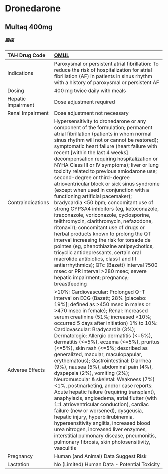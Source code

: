 # Dronedarone

## Multaq 400mg

##### 臨採

| TAH Drug Code      | [**OMUL**](https://www.tahsda.org.tw/drugs/hissearch.php?drug_code=OMUL)                                                                                                                                                                                                                                                                                                                                                                                                                                                                                                                                                                                                                                                                                                                                                                                                                                                                                                                                                                                                                                              |
|:-------------------|:----------------------------------------------------------------------------------------------------------------------------------------------------------------------------------------------------------------------------------------------------------------------------------------------------------------------------------------------------------------------------------------------------------------------------------------------------------------------------------------------------------------------------------------------------------------------------------------------------------------------------------------------------------------------------------------------------------------------------------------------------------------------------------------------------------------------------------------------------------------------------------------------------------------------------------------------------------------------------------------------------------------------------------------------------------------------------------------------------------------------|
| Indications        | Paroxysmal or persistent atrial fibrillation: To reduce the risk of hospitalization for atrial fibrillation (AF) in patients in sinus rhythm with a history of paroxysmal or persistent AF                                                                                                                                                                                                                                                                                                                                                                                                                                                                                                                                                                                                                                                                                                                                                                                                                                                                                                                            |
| Dosing             | 400 mg twice daily with meals                                                                                                                                                                                                                                                                                                                                                                                                                                                                                                                                                                                                                                                                                                                                                                                                                                                                                                                                                                                                                                                                                         |
| Hepatic Impairment | Dose adjustment required                                                                                                                                                                                                                                                                                                                                                                                                                                                                                                                                                                                                                                                                                                                                                                                                                                                                                                                                                                                                                                                                                              |
| Renal Impairment   | Dose adjustment not necessary                                                                                                                                                                                                                                                                                                                                                                                                                                                                                                                                                                                                                                                                                                                                                                                                                                                                                                                                                                                                                                                                                         |
| Contraindications  | Hypersensitivity to dronedarone or any component of the formulation; permanent atrial fibrillation (patients in whom normal sinus rhythm will not or cannot be restored); symptomatic heart failure (heart failure with recent [within the last 4 weeks] decompensation requiring hospitalization or NYHA Class III or IV symptoms); liver or lung toxicity related to previous amiodarone use; second-degree or third-degree atrioventricular block or sick sinus syndrome (except when used in conjunction with a functioning artificial pacemaker); bradycardia <50 bpm; concomitant use of strong CYP3A4 inhibitors (eg, ketoconazole, itraconazole, voriconazole, cyclosporine, telithromycin, clarithromycin, nefazodone, ritonavir); concomitant use of drugs or herbal products known to prolong the QT interval increasing the risk for torsade de pointes (eg, phenothiazine antipsychotics, tricyclic antidepressants, certain oral macrolide antibiotics, class I and III antiarrhythmics); QTc (Bazett) interval ?500 msec or PR interval >280 msec; severe hepatic impairment; pregnancy; breastfeeding |
| Adverse Effects    | >10%: Cardiovascular: Prolonged Q-T interval on ECG (Bazett; 28% [placebo: 19%]; defined as >450 msec in males or >470 msec in female); Renal: Increased serum creatinine (51%; increased >10%; occurred 5 days after initiation) 1% to 10%: Cardiovascular: Bradycardia (3%); Dermatologic: Allergic dermatitis (<=5%), dermatitis (<=5%), eczema (<=5%), pruritus (<=5%), skin rash (<=5%; described as generalized, macular, maculopapular, erythematous); Gastrointestinal: Diarrhea (9%), nausea (5%), abdominal pain (4%), dyspepsia (2%), vomiting (2%); Neuromuscular & skeletal: Weakness (7%) <1%, postmarketing, and/or case reports: Acute hepatic failure (requiring transplant), anaphylaxis, angioedema, atrial flutter (with 1:1 atrioventricular conduction), cardiac failure (new or worsened), dysgeusia, hepatic injury, hyperbilirubinemia, hypersensitivity angiitis, increased blood urea nitrogen, increased liver enzymes, interstitial pulmonary disease, pneumonitis, pulmonary fibrosis, skin photosensitivity, vasculitis                                                                |
| Pregnancy          | Human (and Animal) Data Suggest Risk                                                                                                                                                                                                                                                                                                                                                                                                                                                                                                                                                                                                                                                                                                                                                                                                                                                                                                                                                                                                                                                                                  |
| Lactation          | No (Limited) Human Data - Potential Toxicity                                                                                                                                                                                                                                                                                                                                                                                                                                                                                                                                                                                                                                                                                                                                                                                                                                                                                                                                                                                                                                                                          |

